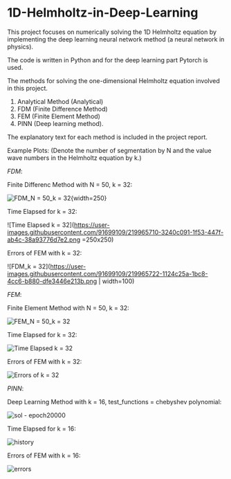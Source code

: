 # 1D-Helmholtz-in-Deep-Learning
This project focuses on numerically solving the 1D Helmholtz equation by implementing the deep learning neural network method (a neural network in physics).

The code is written in Python and for the deep learning part Pytorch is used.

The methods for solving the one-dimensional Helmholtz equation involved in this project.
1. Analytical Method (Analytical)
2. FDM (Finite Difference Method)
3. FEM (Finite Element Method)
4. PINN (Deep learning method).

The explanatory text for each method is included in the project report.


Example Plots:
(Denote the number of segmentation by N and the value wave numbers in the Helmholtz equation by k.)


$FDM$:

Finite Differenc Method with N = 50, k = 32:

![FDM_N = 50_k = 32](https://user-images.githubusercontent.com/91699109/219965701-59a4a10f-9ed9-4eeb-abd4-7b22380c95c0.png){width=250}

Time Elapsed for k = 32:

![Time Elapsed k = 32](https://user-images.githubusercontent.com/91699109/219965710-3240c091-1f53-447f-ab4c-38a93776d7e2.png =250x250)

Errors of FEM with k = 32:

![FDM_k = 32](https://user-images.githubusercontent.com/91699109/219965722-1124c25a-1bc8-4cc6-b880-dfe3446e213b.png | width=100)



$FEM$:

Finite Element Method with N = 50, k = 32:

![FEM_N = 50_k = 32](https://user-images.githubusercontent.com/91699109/219965564-4456ae8a-691c-4ab2-b24e-43c5910579a6.png)

Time Elapsed for k = 32:

![Time Elapsed k = 32](https://user-images.githubusercontent.com/91699109/219965583-79a570bf-c8eb-41a5-9135-1c60ece4c59f.png)

Errors of FEM with k = 32:

![Errors of k = 32](https://user-images.githubusercontent.com/91699109/219965671-c9541dd0-3d5d-4bcc-b408-26ea9918d829.png)



$PINN$:

Deep Learning Method with k = 16, test_functions = chebyshev polynomial:

![sol - epoch20000](https://user-images.githubusercontent.com/91699109/219965776-9d48c2ac-8c91-45d2-9c09-c3f277eff85a.png)

Time Elapsed for k = 16:

![history](https://user-images.githubusercontent.com/91699109/219965800-db74ebe0-db56-42bb-bf43-74f9a4e529d9.png)

Errors of FEM with k = 16:

![errors](https://user-images.githubusercontent.com/91699109/219965781-90147efb-adb8-4dd9-abd2-3e9cc9c7a672.png)

